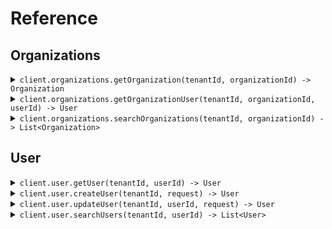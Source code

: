 # Reference
## Organizations
<details><summary><code>client.organizations.getOrganization(tenantId, organizationId) -> Organization</code></summary>
<dl>
<dd>

#### 🔌 Usage

<dl>
<dd>

<dl>
<dd>

```java
client.organizations().getOrganization(tenantId, organizationId);
```
</dd>
</dl>
</dd>
</dl>

#### ⚙️ Parameters

<dl>
<dd>

<dl>
<dd>

**tenantId:** `String` 
    
</dd>
</dl>

<dl>
<dd>

**organizationId:** `String` 
    
</dd>
</dl>
</dd>
</dl>


</dd>
</dl>
</details>

<details><summary><code>client.organizations.getOrganizationUser(tenantId, organizationId, userId) -> User</code></summary>
<dl>
<dd>

#### 🔌 Usage

<dl>
<dd>

<dl>
<dd>

```java
client.organizations().getOrganizationUser(
    organizationId,
    userId,
    GetOrganizationUserRequest
        .builder()
        .build()
);
```
</dd>
</dl>
</dd>
</dl>

#### ⚙️ Parameters

<dl>
<dd>

<dl>
<dd>

**tenantId:** `String` 
    
</dd>
</dl>

<dl>
<dd>

**organizationId:** `String` 
    
</dd>
</dl>

<dl>
<dd>

**userId:** `String` 
    
</dd>
</dl>
</dd>
</dl>


</dd>
</dl>
</details>

<details><summary><code>client.organizations.searchOrganizations(tenantId, organizationId) -> List&lt;Organization&gt;</code></summary>
<dl>
<dd>

#### 🔌 Usage

<dl>
<dd>

<dl>
<dd>

```java
client.organizations().searchOrganizations(
    organizationId,
    SearchOrganizationsRequest
        .builder()
        .limit(1)
        .build()
);
```
</dd>
</dl>
</dd>
</dl>

#### ⚙️ Parameters

<dl>
<dd>

<dl>
<dd>

**tenantId:** `String` 
    
</dd>
</dl>

<dl>
<dd>

**organizationId:** `String` 
    
</dd>
</dl>

<dl>
<dd>

**limit:** `Optional<Integer>` 
    
</dd>
</dl>
</dd>
</dl>


</dd>
</dl>
</details>

## User
<details><summary><code>client.user.getUser(tenantId, userId) -> User</code></summary>
<dl>
<dd>

#### 🔌 Usage

<dl>
<dd>

<dl>
<dd>

```java
client.user().getUser(
    userId,
    GetUsersRequest
        .builder()
        .build()
);
```
</dd>
</dl>
</dd>
</dl>

#### ⚙️ Parameters

<dl>
<dd>

<dl>
<dd>

**tenantId:** `String` 
    
</dd>
</dl>

<dl>
<dd>

**userId:** `String` 
    
</dd>
</dl>
</dd>
</dl>


</dd>
</dl>
</details>

<details><summary><code>client.user.createUser(tenantId, request) -> User</code></summary>
<dl>
<dd>

#### 🔌 Usage

<dl>
<dd>

<dl>
<dd>

```java
client.user().createUser(
    tenantId,
    User
        .builder()
        .name("name")
        .tags(
            Arrays.asList("tags", "tags")
        )
        .build()
);
```
</dd>
</dl>
</dd>
</dl>

#### ⚙️ Parameters

<dl>
<dd>

<dl>
<dd>

**tenantId:** `String` 
    
</dd>
</dl>

<dl>
<dd>

**request:** `User` 
    
</dd>
</dl>
</dd>
</dl>


</dd>
</dl>
</details>

<details><summary><code>client.user.updateUser(tenantId, userId, request) -> User</code></summary>
<dl>
<dd>

#### 🔌 Usage

<dl>
<dd>

<dl>
<dd>

```java
client.user().updateUser(
    userId,
    UpdateUserRequest
        .builder()
        .body(
            User
                .builder()
                .name("name")
                .tags(
                    Arrays.asList("tags", "tags")
                )
                .build()
        )
        .build()
);
```
</dd>
</dl>
</dd>
</dl>

#### ⚙️ Parameters

<dl>
<dd>

<dl>
<dd>

**tenantId:** `String` 
    
</dd>
</dl>

<dl>
<dd>

**userId:** `String` 
    
</dd>
</dl>

<dl>
<dd>

**request:** `User` 
    
</dd>
</dl>
</dd>
</dl>


</dd>
</dl>
</details>

<details><summary><code>client.user.searchUsers(tenantId, userId) -> List&lt;User&gt;</code></summary>
<dl>
<dd>

#### 🔌 Usage

<dl>
<dd>

<dl>
<dd>

```java
client.user().searchUsers(
    userId,
    SearchUsersRequest
        .builder()
        .limit(1)
        .build()
);
```
</dd>
</dl>
</dd>
</dl>

#### ⚙️ Parameters

<dl>
<dd>

<dl>
<dd>

**tenantId:** `String` 
    
</dd>
</dl>

<dl>
<dd>

**userId:** `String` 
    
</dd>
</dl>

<dl>
<dd>

**limit:** `Optional<Integer>` 
    
</dd>
</dl>
</dd>
</dl>


</dd>
</dl>
</details>
